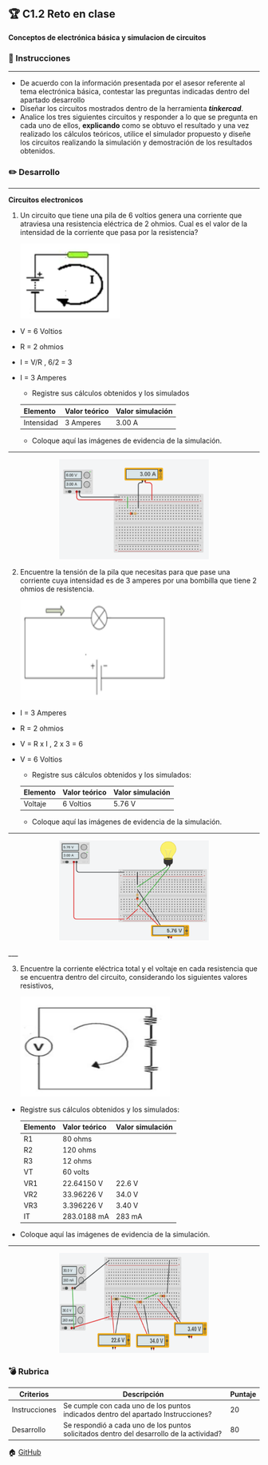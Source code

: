 ## :trophy: C1.2 Reto en clase

**Conceptos de electrónica básica y simulacion de circuitos**

### :blue_book: Instrucciones
___

- De acuerdo con la información presentada por el asesor referente al tema electrónica básica, contestar las preguntas indicadas dentro del apartado desarrollo 
- Diseñar los circuitos mostrados dentro de la herramienta ***tinkercad***.
- Analice los tres siguientes circuitos y responder a lo que se pregunta en cada uno de ellos, **explicando** como se obtuvo el resultado y una vez realizado los cálculos teóricos, utilice el simulador propuesto y diseñe los circuitos realizando la simulación y demostración de los resultados obtenidos.


### :pencil2: Desarrollo
___
**Circuitos electronicos**

1. Un circuito que tiene una pila de 6 voltios genera una corriente que atraviesa una resistencia eléctrica de 2 ohmios. Cual es el valor de la intensidad de la corriente que pasa por la resistencia?

    <p align="left">
            <img alt="Circuito1" src="https://github.com/EmmanuelARodriguez/Markdown/blob/main/Imagenes/Circuito1.PNG" 
            width=200 height=150>
    </p>

- V = 6 Voltios
- R = 2 ohmios
- I = V/R , 6/2 = 3
- I = 3 Amperes

    +  Registre sus cálculos obtenidos y los simulados 

    Elemento | Valor teórico | Valor simulación
    ---------|----------|---|
    Intensidad | 3 Amperes | 3.00 A |
    

    + Coloque aquí las imágenes de evidencia de la simulación.
___
<p align="center">
        <img alt="Simulacion1" src="https://github.com/EmmanuelARodriguez/Markdown/blob/main/Imagenes/Simulacion1.PNG" 
        width=300 height=200>
    </p>

2. Encuentre la tensión de la pila que necesitas para que pase una corriente cuya intensidad es de 3 amperes por una bombilla que tiene 2 ohmios de resistencia.

    <p align="left">
        <img alt="Circuito2" src="https://github.com/EmmanuelARodriguez/Markdown/blob/main/Imagenes/Circuito2.PNG" 
        width=300 height=200>
    </p>

- I = 3 Amperes
- R = 2 ohmios
- V = R x I , 2 x 3 = 6
- V = 6 Voltios

    + Registre sus cálculos obtenidos y los simulados: 

    Elemento | Valor teórico | Valor simulación
    ---------|----------|---|
    Voltaje | 6 Voltios | 5.76 V |

    + Coloque aquí las imágenes de evidencia de la simulación.
___
<p align="center">
        <img alt="Circuito2" src="https://github.com/EmmanuelARodriguez/Markdown/blob/main/Imagenes/Simulacion2.PNG" 
        width=300 height=200>
</p>
___

3. Encuentre la corriente eléctrica total y el voltaje en cada resistencia que se encuentra dentro del circuito, considerando los siguientes valores resistivos,

    <p align="left">
        <img alt="Circuito3" src="https://github.com/EmmanuelARodriguez/Markdown/blob/main/Imagenes/Circuito3.PNG" 
        width=300 height=200>
    </p>

  + Registre sus cálculos obtenidos y los simulados: 


    Elemento | Valor teórico | Valor simulación
    ---------|----------|---|
    R1 | 80 ohms | |
    R2 | 120 ohms | |
    R3 | 12 ohms | |
    VT | 60 volts | |
    VR1 | 22.64150 V | 22.6 V |
    VR2 | 33.96226 V | 34.0 V |
    VR3 | 3.396226 V | 3.40 V |
    IT | 283.0188 mA | 283 mA |

  + Coloque aquí las imágenes de evidencia de la simulación.
___
<p align="center">
        <img alt="Circuito3" src="https://github.com/EmmanuelARodriguez/Markdown/blob/main/Imagenes/Simulacion3.PNG" 
        width=300 height=200>
</p>
    

### :bomb: Rubrica

| Criterios     | Descripción                                                                                  | Puntaje |
| ------------- | -------------------------------------------------------------------------------------------- | ------- |
| Instrucciones | Se cumple con cada uno de los puntos indicados dentro del apartado Instrucciones?            | 20 |
| Desarrollo    | Se respondió a cada uno de los puntos solicitados dentro del desarrollo de la actividad?     | 80      |

:house: [GitHub](https://github.com/EmmanuelARodriguez)
